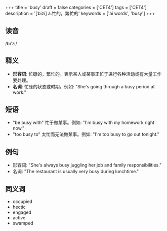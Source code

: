 +++
title = 'busy'
draft = false
categories = ['CET4']
tags = ['CET4']
description = '[ˈbizi] a.忙的，繁忙的'
keywords = ['ai words', 'busy']
+++

## 读音
/bɪˈzi/

## 释义
- **形容词**: 忙碌的，繁忙的。表示某人或某事正忙于进行各种活动或有大量工作要处理。
- **名词**: 忙碌的状态或时期。例如: "She's going through a busy period at work."

## 短语
- "be busy with" 忙于做某事。例如: "I'm busy with my homework right now."
- "too busy to" 太忙而无法做某事。例如: "I'm too busy to go out tonight."

## 例句
- 形容词: "She's always busy juggling her job and family responsibilities."
- 名词: "The restaurant is usually very busy during lunchtime."

## 同义词
- occupied
- hectic
- engaged
- active
- swamped
